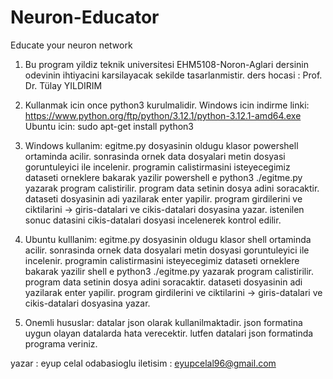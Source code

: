 # Neuron-Educator
Educate your neuron network
1) Bu program yildiz teknik universitesi EHM5108-Noron-Aglari dersinin odevinin ihtiyacini karsilayacak sekilde tasarlanmistir.
	ders hocasi : Prof. Dr. Tülay YILDIRIM
2) Kullanmak icin once python3 kurulmalidir.
	Windows icin indirme linki:
		https://www.python.org/ftp/python/3.12.1/python-3.12.1-amd64.exe
	Ubuntu icin:
		sudo apt-get install python3
3) Windows kullanim:
	egitme.py dosyasinin oldugu klasor powershell ortaminda acilir.
	sonrasinda ornek data dosyalari metin dosyasi goruntuleyici ile incelenir.
	programin calistirmasini isteyecegimiz dataseti orneklere bakarak yazilir
	powershell e python3 ./egitme.py yazarak program calistirilir.
	program data setinin dosya adini soracaktir. dataseti dosyasinin adi yazilarak enter yapilir.
	program girdilerini ve ciktilarini -> giris-datalari ve cikis-datalari dosyasina yazar.
	istenilen sonuc datasini cikis-datalari dosyasi incelenerek kontrol edilir.
4) Ubuntu kulllanim:
	egitme.py dosyasinin oldugu klasor shell ortaminda acilir.
	sonrasinda ornek data dosyalari metin dosyasi goruntuleyici ile incelenir.
	programin calistirmasini isteyecegimiz dataseti orneklere bakarak yazilir
	shell e python3 ./egitme.py yazarak program calistirilir.
	program data setinin dosya adini soracaktir. dataseti dosyasinin adi yazilarak enter yapilir.
	program girdilerini ve ciktilarini -> giris-datalari ve cikis-datalari dosyasina yazar.

5) Onemli hususlar:
	datalar json olarak kullanilmaktadir. json formatina uygun olayan datalarda hata verecektir. lutfen datalari json formatinda programa veriniz.

yazar : eyup celal odabasioglu
iletisim : eyupcelal96@gmail.com
